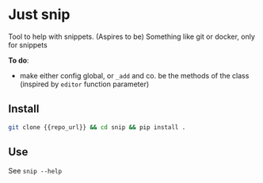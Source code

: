 # Just snip

Tool to help with snippets.  (Aspires to be) Something like git or docker, only for snippets

**To do**:
* make either config global, or `_add` and co. be the methods of the class (inspired by `editor` function parameter)

## Install

```bash
git clone {{repo_url}} && cd snip && pip install .
```

## Use

See `snip --help`

